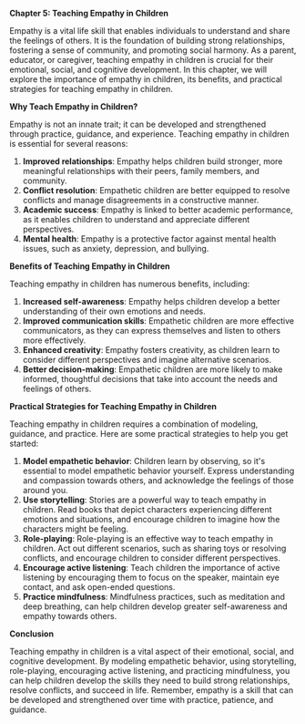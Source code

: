 <p><strong>Chapter 5: Teaching Empathy in Children</strong></p>

<p>Empathy is a vital life skill that enables individuals to understand and share the feelings of others. It is the foundation of building strong relationships, fostering a sense of community, and promoting social harmony. As a parent, educator, or caregiver, teaching empathy in children is crucial for their emotional, social, and cognitive development. In this chapter, we will explore the importance of empathy in children, its benefits, and practical strategies for teaching empathy in children.</p>

<p><strong>Why Teach Empathy in Children?</strong></p>

<p>Empathy is not an innate trait; it can be developed and strengthened through practice, guidance, and experience. Teaching empathy in children is essential for several reasons:</p>

<ol>
<li><strong>Improved relationships</strong>: Empathy helps children build stronger, more meaningful relationships with their peers, family members, and community.</li>
<li><strong>Conflict resolution</strong>: Empathetic children are better equipped to resolve conflicts and manage disagreements in a constructive manner.</li>
<li><strong>Academic success</strong>: Empathy is linked to better academic performance, as it enables children to understand and appreciate different perspectives.</li>
<li><strong>Mental health</strong>: Empathy is a protective factor against mental health issues, such as anxiety, depression, and bullying.</li>
</ol>

<p><strong>Benefits of Teaching Empathy in Children</strong></p>

<p>Teaching empathy in children has numerous benefits, including:</p>

<ol>
<li><strong>Increased self-awareness</strong>: Empathy helps children develop a better understanding of their own emotions and needs.</li>
<li><strong>Improved communication skills</strong>: Empathetic children are more effective communicators, as they can express themselves and listen to others more effectively.</li>
<li><strong>Enhanced creativity</strong>: Empathy fosters creativity, as children learn to consider different perspectives and imagine alternative scenarios.</li>
<li><strong>Better decision-making</strong>: Empathetic children are more likely to make informed, thoughtful decisions that take into account the needs and feelings of others.</li>
</ol>

<p><strong>Practical Strategies for Teaching Empathy in Children</strong></p>

<p>Teaching empathy in children requires a combination of modeling, guidance, and practice. Here are some practical strategies to help you get started:</p>

<ol>
<li><strong>Model empathetic behavior</strong>: Children learn by observing, so it's essential to model empathetic behavior yourself. Express understanding and compassion towards others, and acknowledge the feelings of those around you.</li>
<li><strong>Use storytelling</strong>: Stories are a powerful way to teach empathy in children. Read books that depict characters experiencing different emotions and situations, and encourage children to imagine how the characters might be feeling.</li>
<li><strong>Role-playing</strong>: Role-playing is an effective way to teach empathy in children. Act out different scenarios, such as sharing toys or resolving conflicts, and encourage children to consider different perspectives.</li>
<li><strong>Encourage active listening</strong>: Teach children the importance of active listening by encouraging them to focus on the speaker, maintain eye contact, and ask open-ended questions.</li>
<li><strong>Practice mindfulness</strong>: Mindfulness practices, such as meditation and deep breathing, can help children develop greater self-awareness and empathy towards others.</li>
</ol>

<p><strong>Conclusion</strong></p>

<p>Teaching empathy in children is a vital aspect of their emotional, social, and cognitive development. By modeling empathetic behavior, using storytelling, role-playing, encouraging active listening, and practicing mindfulness, you can help children develop the skills they need to build strong relationships, resolve conflicts, and succeed in life. Remember, empathy is a skill that can be developed and strengthened over time with practice, patience, and guidance.</p>

